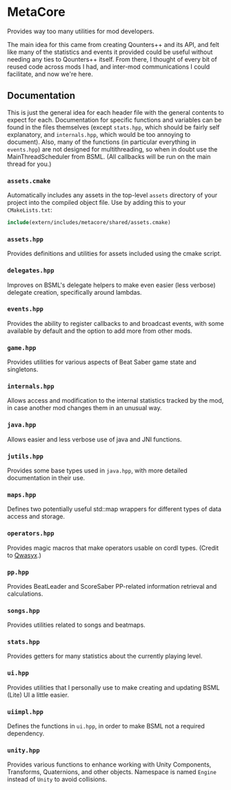 # MetaCore

Provides way too many utilities for mod developers.

The main idea for this came from creating Qounters++ and its API, and felt like many of the statistics and events it provided could be useful without needing any ties to Qounters++ itself. From there, I thought of every bit of reused code across mods I had, and inter-mod communications I could facilitate, and now we're here.

## Documentation

This is just the general idea for each header file with the general contents to expect for each. Documentation for specific functions and variables can be found in the files themselves (except `stats.hpp`, which should be fairly self explanatory, and `internals.hpp`, which would be too annoying to document). Also, many of the functions (in particular everything in `events.hpp`) are not designed for multithreading, so when in doubt use the MainThreadScheduler from BSML. (All callbacks will be run on the main thread for you.)

### `assets.cmake`

Automatically includes any assets in the top-level `assets` directory of your project into the compiled object file. Use by adding this to your `CMakeLists.txt`:

```cmake
include(extern/includes/metacore/shared/assets.cmake)
```

### `assets.hpp`

Provides definitions and utilities for assets included using the cmake script.

### `delegates.hpp`

Improves on BSML's delegate helpers to make even easier (less verbose) delegate creation, specifically around lambdas.

### `events.hpp`

Provides the ability to register callbacks to and broadcast events, with some available by default and the option to add more from other mods.

### `game.hpp`

Provides utilities for various aspects of Beat Saber game state and singletons.

### `internals.hpp`

Allows access and modification to the internal statistics tracked by the mod, in case another mod changes them in an unusual way.

### `java.hpp`

Allows easier and less verbose use of java and JNI functions.

### `jutils.hpp`

Provides some base types used in `java.hpp`, with more detailed documentation in their use.

### `maps.hpp`

Defines two potentially useful std::map wrappers for different types of data access and storage.

### `operators.hpp`

Provides magic macros that make operators usable on cordl types. (Credit to [Qwasyx](https://github.com/Qwasyx).)

### `pp.hpp`

Provides BeatLeader and ScoreSaber PP-related information retrieval and calculations.

### `songs.hpp`

Provides utilities related to songs and beatmaps.

### `stats.hpp`

Provides getters for many statistics about the currently playing level.

### `ui.hpp`

Provides utilities that I personally use to make creating and updating BSML (Lite) UI a little easier.

### `uiimpl.hpp`

Defines the functions in `ui.hpp`, in order to make BSML not a required dependency.

### `unity.hpp`

Provides various functions to enhance working with Unity Components, Transforms, Quaternions, and other objects. Namespace is named `Engine` instead of `Unity` to avoid collisions.
